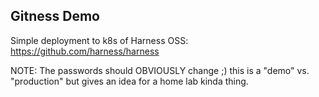 ## Gitness Demo
Simple deployment to k8s of Harness OSS: https://github.com/harness/harness

NOTE:  The passwords should OBVIOUSLY change ;) this is a "demo" vs. "production" but gives an idea for a home lab kinda thing.

